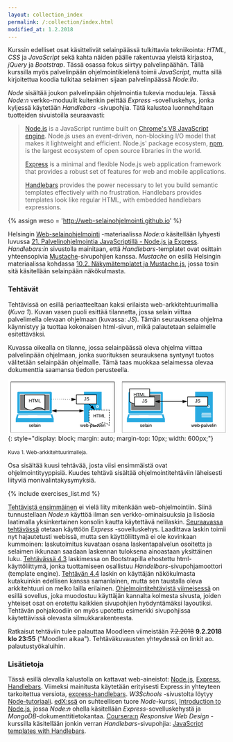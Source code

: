 ```yaml
---
layout: collection_index
permalink: /:collection/index.html
modified_at: 1.2.2018
---
```



Kurssin edelliset osat käsittelivät selainpäässä tulkittavia tekniikointa:  *HTML*, *CSS* ja *JavaScript* sekä kahta näiden päälle rakentuvaa yleistä kirjastoa, *jQuery* ja *Bootstrap*. Tässä osassa fokus siirtyy palvelinpäähän. Tällä kurssilla myös palvelinpään ohjelmointikielenä toimii *JavaScript*, mutta sillä kirjoitettua koodia tulkitaa selaimen sijaan palvelinpäässä *Node:lla*.

*Node* sisältää joukon palvelinpään ohjelmointia tukevia moduuleja. Tässä *Node:n* verkko-moduulit kuitenkin peittää *Express* -sovelluskehys, jonka kyljessä käytetään *Handlebars* -sivupohjia. Tätä kalustoa luonnehditaan tuotteiden sivuistoilla seuraavasti:

> [Node.js][node] is a JavaScript runtime built on [Chrome's V8 JavaScript engine][v8]. Node.js uses an event-driven, non-blocking I/O model that makes it lightweight and efficient. Node.js' package ecosystem, [npm][npm-site], is the largest ecosystem of open source libraries in the world.
>
> [Express][express] is a minimal and flexible Node.js web application framework that provides a robust set of features for web and mobile applications.
>
> [Handlebars][handlebars] provides the power necessary to let you build semantic templates effectively with no frustration. Handlebars provides templates look like regular HTML, with embedded handlebars expressions.


[node]: https://nodejs.org
[express]: https://expressjs.com
[handlebars]: http://handlebarsjs.com
[v8]: https://developers.google.com/v8/
[npm-site]: https://www.npmjs.com


{% assign weso = 'http://web-selainohjelmointi.github.io' %}

Helsingin [Web-selainohjelmointi]({{weso}}) -materiaalissa *Node:a*
käsitellään lyhyesti luvussa
[21. Palvelinohjelmointia JavaScriptillä - Node.js ja Express]({{weso}}/#21-Palvelinohjelmointia-JavaScriptillä---Node.js-ja-Express).
*Handlebars:in* sivustolla mainitaan, että *Handlebars*-templatet ovat osittain yhteensopivia [Mustache](https://github.com/janl/mustache.js/blob/master/README.md)-sivupohjien kanssa.
*Mustache* on esillä Helsingin materiaalissa kohdassa
[10.2. Näkymätemplatet ja Mustache.js]({{weso}}/#10.2-Näkymätemplatet-ja-Mustache.js), jossa
tosin sitä käsitellään selainpään näkökulmasta.

### Tehtävät

Tehtävissä on esillä periaatteeltaan kaksi erilaista web-arkkitehtuurimallia (*Kuva 1*).
Kuvan vasen puoli esittää tilannetta, jossa selain viittaa palvelimella olevaan ohjelmaan (kuvassa: *JS*).
Tämän seurauksena ohjelma käynnistyy ja tuottaa kokonaisen html-sivun, mikä
palautetaan selaimelle esitettäväksi.

Kuvassa oikealla on tilanne, jossa selainpäässä oleva ohjelma viittaa palvelinpään ohjelmaan,
jonka suorituksen seurauksena syntynyt tuotos välitetään selainpään ohjelmalle.
Tämä taas muokkaa selaimessa olevaa dokumenttia saamansa tiedon perusteella.

![Arkkitehtuurimalleja](./img/arkkitehtuurimalleja.png "Arkkitehtuurimalleja"){: style="display: block; margin: auto; margin-top: 10px; width: 600px;"}

<small>Kuva 1. Web-arkkitehtuurimalleja.</small>

Osa sisältää kuusi tehtävää, josta viisi ensimmäistä ovat ohjelmointityyppisiä.
Kuudes tehtävä sisältää ohjelmointitehtäviin läheisesti liityviä monivalintakysymyksiä.

{% include exercises_list.md %}

[Tehtävistä ensimmäinen](tehtava41) ei vielä liity mitenkään web-ohjelmointiin.
Siinä tunnustellaan *Node:n* käyttöä ilman sen verkko-ominaisuuksia ja lisäosia
laatimalla yksinkertainen konsolin kautta käytettävä nelilaskin.
[Seuraavassa tehtävässä](tehtava42) otetaan käyttöön *Express* -sovelluskehys.
Laadittava laskin toimii nyt hajautetusti webissä, mutta sen käyttöliittymä ei
ole kovinkaan kummoinen: laskutoimitus kuvataan osana laskentapalvelun osoitetta
ja selaimen ikkunaan saadaan laskennan tuloksena ainoastaan yksittäinen luku.
[Tehtävässä 4.3](tehtava43) laskimessa on Bootstrapilla ehostettu
html-käyttöliittymä, jonka tuottamiseen osallistuu *Handelbars*-sivupohjamoottori
(template engine). [Tehtävän 4.4](tehtava44) laskin on käyttäjän näkökulmasta
kutakuinkin edellisen kanssa samanlainen, mutta sen taustalla oleva arkkitehtuuri
on melko lailla erilainen. [Ohjelmointitehtävistä viimeisessä](tehtava45) on esillä
sovellus, joka muodostuu käyttäjän kannalta kolmesta sivusta, joiden yhteiset osat
on erotettu kaikkien sivupohjien hyödyntämäksi layoutiksi. Tehtävän pohjakoodiin
on myös upotettu esimerkki sivupohjissa käytettävissä olevasta silmukkarakenteesta.

Ratkaisut tehtäviin tulee palauttaa Moodleen viimeistään  <strike>7.2.2018</strike> **9.2.2018 klo 23:55**
("Moodlen aikaa"). Tehtäväkuvausten yhteydessä on linkit ao. palautustyökaluihin.

### Lisätietoja

Tässä esillä olevalla kalustolla on kattavat web-aineistot: [Node.js][node],
[Express][express], [Handlebars][handlebars]. Viimeksi mainitusta käytetään
erityisesti Express:in yhteyteen tarkoitettua versiota,
[express-handlebars][exp-hbs]. *W3Schools* -sivustolta löytyy
[Node-tutoriaali](https://www.w3schools.com/nodejs/default.asp).
[edX:ssä][edx] on suhteellisen tuore *Node*-kurssi,
[Introduction to Node.js](https://www.edx.org/course/introduction-node-js-microsoft-dev283x),
jossa *Node:n* ohella käsitellään *Express*-sovelluskehystä ja *MongoDB*-dokumenttitietokantaa.
[Coursera:n][coursera] *Responsive Web Design* -kurssilla käsitellään jonkin
verran *Handlebars*-sivupohjia:  [JavaScript templates with Handlebars][hb-lecture].

[exp-hbs]: https://github.com/ericf/express-handlebars/blob/master/README.md
[hb-lecture]: https://www.coursera.org/learn/responsive-web-design/lecture/pVzeZ/javascript-templates-with-handlebars

[edx]: https://www.edx.org
[coursera]: https://www.coursera.org
